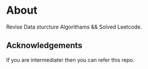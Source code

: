 # About
Revise Data sturcture Algorithams && Solved Leetcode.

## Acknowledgements
If you are intermediater then you can refer this repo.
